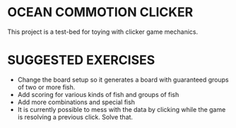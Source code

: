 # OCEAN COMMOTION CLICKER
This project is a test-bed for toying with clicker game mechanics.

# SUGGESTED EXERCISES
* Change the board setup so it generates a board with guaranteed groups of two or more fish.
* Add scoring for various kinds of fish and groups of fish
* Add more combinations and special fish
* It is currently possible to mess with the data by clicking while the game is resolving a previous click. Solve that.
